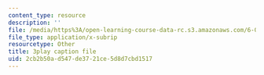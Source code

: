 ```yaml
---
content_type: resource
description: ''
file: /media/https%3A/open-learning-course-data-rc.s3.amazonaws.com/6-033-computer-system-engineering-spring-2018/2cb2b50ad547de3721ce5d8d7cbd1517_r2_-2KW76ec.srt
file_type: application/x-subrip
resourcetype: Other
title: 3play caption file
uid: 2cb2b50a-d547-de37-21ce-5d8d7cbd1517
---
```

